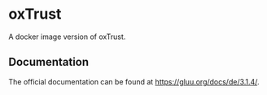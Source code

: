 # oxTrust

A docker image version of oxTrust.

## Documentation

The official documentation can be found at https://gluu.org/docs/de/3.1.4/.
